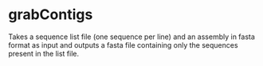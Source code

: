 # grabContigs
Takes a sequence list file (one sequence per line) and an assembly in fasta format as input and outputs a fasta file containing only the sequences present in the list file.
